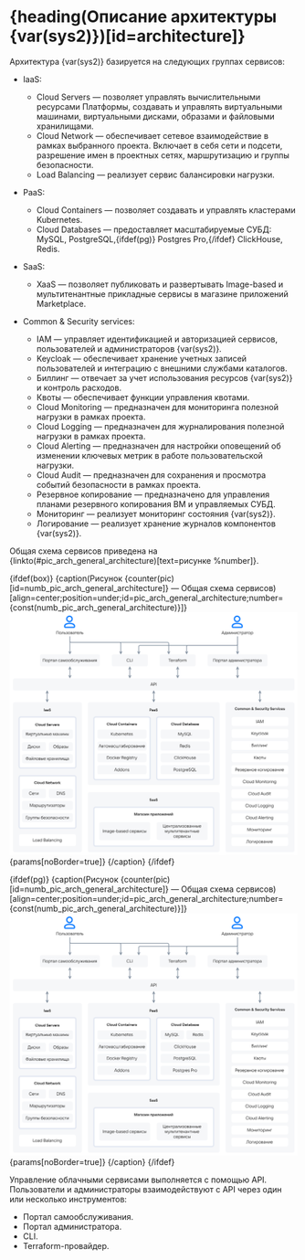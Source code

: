 # {heading(Описание архитектуры {var(sys2)})[id=architecture]}

Архитектура {var(sys2)} базируется на следующих группах сервисов:

* IaaS:

  * Cloud Servers — позволяет управлять вычислительными ресурсами Платформы, создавать и управлять виртуальными машинами, виртуальными дисками, образами и файловыми хранилищами.
  * Cloud Network — обеспечивает сетевое взаимодействие в рамках выбранного проекта. Включает в себя сети и подсети, разрешение имен в проектных сетях, маршрутизацию и группы безопасности.
  * Load Balancing — реализует сервис балансировки нагрузки.

* PaaS:

  * Cloud Containers — позволяет создавать и управлять кластерами Kubernetes.
  * Cloud Databases — предоставляет масштабируемые СУБД: MySQL, PostgreSQL,{ifdef(pg)} Postgres Pro,{/ifdef} ClickHouse, Redis.

* SaaS:

   * XaaS — позволяет публиковать и развертывать Image-based и мультитенантные прикладные сервисы в магазине приложений Marketplace.

* Common & Security services:

  * IAM — управляет идентификацией и авторизацией сервисов, пользователей и администраторов {var(sys2)}.
  * Keycloak — обеспечивает хранение учетных записей пользователей и интеграцию с внешними службами каталогов.
  * Биллинг — отвечает за учет использования ресурсов {var(sys2)} и контроль расходов.
  * Квоты — обеспечивает функции управления квотами.
  * Cloud Monitoring — предназначен для мониторинга полезной нагрузки в рамках проекта.
  * Cloud Logging — предназначен для журналирования полезной нагрузки в рамках проекта.
  * Cloud Alerting — предназначен для настройки оповещений об изменении ключевых метрик в работе пользовательской нагрузки.
  * Cloud Audit — предназначен для сохранения и просмотра событий безопасности в рамках проекта.
  * Резервное копирование — предназначено для управления планами резервного копирования ВМ и управляемых СУБД.
  * Мониторинг — реализует мониторинг состояния {var(sys2)}.
  * Логирование — реализует хранение журналов компонентов {var(sys2)}.

Общая схема сервисов приведена на {linkto(#pic_arch_general_architecture)[text=рисунке %number]}.

{ifdef(box)}
{caption(Рисунок {counter(pic)[id=numb_pic_arch_general_architecture]} — Общая схема сервисов)[align=center;position=under;id=pic_arch_general_architecture;number={const(numb_pic_arch_general_architecture)}]}
![Общая схема сервисов](./assets/arch_general_architecture.png){params[noBorder=true]}
{/caption}
{/ifdef}

{ifdef(pg)}
{caption(Рисунок {counter(pic)[id=numb_pic_arch_general_architecture]} — Общая схема сервисов)[align=center;position=under;id=pic_arch_general_architecture;number={const(numb_pic_arch_general_architecture)}]}
![Общая схема сервисов](./assets/arch_general_architecture_pg.png){params[noBorder=true]}
{/caption}
{/ifdef}

Управление облачными сервисами выполняется с помощью API. Пользователи и администраторы взаимодействуют с API через один или несколько инструментов:

* Портал самообслуживания.
* Портал администратора.
* CLI.
* Terraform-провайдер.
